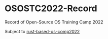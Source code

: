 # OSOSTC2022-Record
Record of Open-Source OS Training Camp 2022

Subject to [rust-based-os-comp2022](https://github.com/LearningOS/rust-based-os-comp2022)
